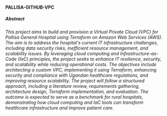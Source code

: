 #### PALLISA-GITHUB-VPC
##### Abstract
###### This project aims to build and provision a Virtual Private Cloud (VPC) for Pallisa General Hospital using Terraform on Amazon Web Services (AWS). The aim is to address the hospital's current IT infrastructure challenges, including data security risks, inefficient resource management, and scalability issues. By leveraging cloud computing and Infrastructure-as-Code (IaC) principles, the project seeks to enhance IT resilience, security, and scalability while reducing operational costs. The objectives include architecting a custom VPC, implementing it using Terraform, enhancing security and compliance with Ugandan healthcare regulations, and improving resource scalability. The project will follow a structured approach, including a literature review, requirements gathering, architecture design, Terraform implementation, and evaluation. The outcome is expected to serve as a benchmark for rural hospitals, demonstrating how cloud computing and IaC tools can transform healthcare infrastructure and improve patient care.

